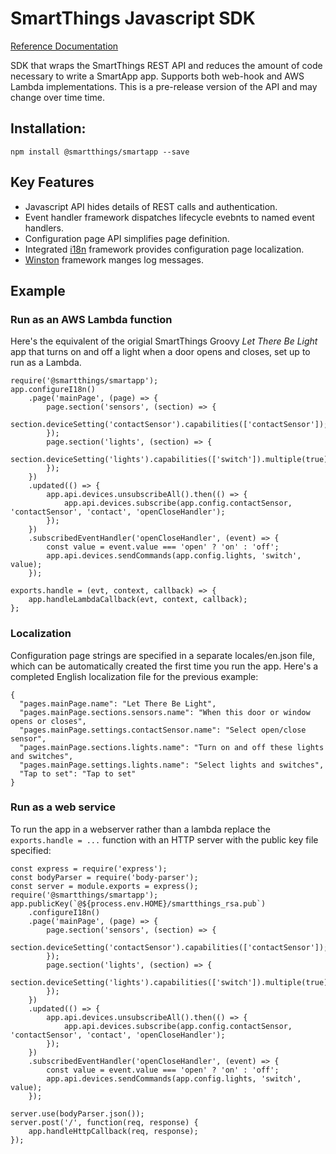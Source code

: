 # SmartThings Javascript SDK

[Reference Documentation](doc/index.md)

SDK that wraps the SmartThings REST API and reduces the amount of code necessary
to write a SmartApp app. Supports both web-hook and AWS Lambda implementations. 
This is a pre-release version of the API and may change over 
time time.

## Installation:
```
npm install @smartthings/smartapp --save
```

## Key Features
* Javascript API hides details of REST calls and authentication.
* Event handler framework dispatches lifecycle evebnts to named event handlers.
* Configuration page API simplifies page definition.
* Integrated [i18n](https://www.npmjs.com/package/i18n) framework provides configuration page localization.
* [Winston](https://www.npmjs.com/package/winston) framework manges log messages.

## Example

### Run as an AWS Lambda function
Here's the equivalent of the origial SmartThings Groovy _Let There Be Light_ app that 
turns on and off a light when a door opens and closes, set up to run as a Lambda.

```
require('@smartthings/smartapp');
app.configureI18n()
    .page('mainPage', (page) => {
        page.section('sensors', (section) => {
            section.deviceSetting('contactSensor').capabilities(['contactSensor']);
        });
        page.section('lights', (section) => {
            section.deviceSetting('lights').capabilities(['switch']).multiple(true).permissions('rx');
        });
    })
    .updated(() => {
        app.api.devices.unsubscribeAll().then(() => {
            app.api.devices.subscribe(app.config.contactSensor, 'contactSensor', 'contact', 'openCloseHandler');
        });
    })
    .subscribedEventHandler('openCloseHandler', (event) => {
        const value = event.value === 'open' ? 'on' : 'off';
        app.api.devices.sendCommands(app.config.lights, 'switch', value);
    });
    
exports.handle = (evt, context, callback) => {
    app.handleLambdaCallback(evt, context, callback);
};
```

### Localization

Configuration page strings are specified in a separate locales/en.json file, which
can be automatically created the first time you run the app. Here's a completed English localization file
for the previous example:
```
{
  "pages.mainPage.name": "Let There Be Light",
  "pages.mainPage.sections.sensors.name": "When this door or window opens or closes",
  "pages.mainPage.settings.contactSensor.name": "Select open/close sensor",
  "pages.mainPage.sections.lights.name": "Turn on and off these lights and switches",
  "pages.mainPage.settings.lights.name": "Select lights and switches",
  "Tap to set": "Tap to set"
}
```

### Run as a web service

To run the app in a webserver rather than a lambda replace the `exports.handle = ...` function with an HTTP server
with the public key file specified:
```
const express = require('express');
const bodyParser = require('body-parser');
const server = module.exports = express();
require('@smartthings/smartapp');
app.publicKey(`@${process.env.HOME}/smartthings_rsa.pub`)
    .configureI18n()
    .page('mainPage', (page) => {
        page.section('sensors', (section) => {
            section.deviceSetting('contactSensor').capabilities(['contactSensor']);
        });
        page.section('lights', (section) => {
            section.deviceSetting('lights').capabilities(['switch']).multiple(true).permissions('rx');
        });
    })
    .updated(() => {
        app.api.devices.unsubscribeAll().then(() => {
            app.api.devices.subscribe(app.config.contactSensor, 'contactSensor', 'contact', 'openCloseHandler');
        });
    })
    .subscribedEventHandler('openCloseHandler', (event) => {
        const value = event.value === 'open' ? 'on' : 'off';
        app.api.devices.sendCommands(app.config.lights, 'switch', value);
    });
    
server.use(bodyParser.json());
server.post('/', function(req, response) {
    app.handleHttpCallback(req, response);
});
``` 